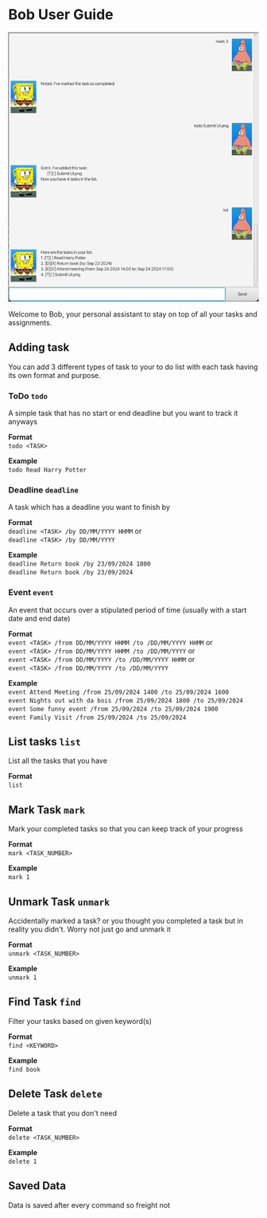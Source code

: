 # Bob User Guide

![UI.png](Ui.png)


Welcome to Bob, your personal assistant to stay on top of all your tasks and assignments.

## Adding task

You can add 3 different types of task to your to do list with each task having its own format and purpose.

### ToDo `todo`
A simple task that has no start or end deadline but you want to track it anyways

**Format**<br>
`todo <TASK>`

**Example**<br>
`todo Read Harry Potter`

### Deadline `deadline`
A task which has a deadline you want to finish by

**Format**<br>
`deadline <TASK> /by DD/MM/YYYY HHMM` or<br>
`deadline <TASK> /by DD/MM/YYYY`

**Example**<br>
`deadline Return book /by 23/09/2024 1800`<br>
`deadline Return book /by 23/09/2024`

### Event `event`
An event that occurs over a stipulated period of time (usually with a start date and end date)

**Format**<br>
`event <TASK> /from DD/MM/YYYY HHMM /to /DD/MM/YYYY HHMM` or<br>
`event <TASK> /from DD/MM/YYYY HHMM /to /DD/MM/YYYY` or<br>
`event <TASK> /from DD/MM/YYYY /to /DD/MM/YYYY HHMM` or<br>
`event <TASK> /from DD/MM/YYYY /to /DD/MM/YYYY`

**Example**<br>
`event Attend Meeting /from 25/09/2024 1400 /to 25/09/2024 1600`<br>
`event Nights out with da bois /from 25/09/2024 1800 /to 25/09/2024`<br>
`event Some funny event /from 25/09/2024 /to 25/09/2024 1900`<br>
`event Family Visit /from 25/09/2024 /to 25/09/2024`<br>

## List tasks `list`
List all the tasks that you have

**Format**<br>
`list`

## Mark Task `mark`
Mark your completed tasks so that you can keep track of your progress

**Format**<br>
`mark <TASK_NUMBER>`

**Example**<br>
`mark 1`

## Unmark Task `unmark`
Accidentally marked a task? or you thought you completed a task but in reality you didn't.
Worry not just go and unmark it

**Format**<br>
`unmark <TASK_NUMBER>`

**Example**<br>
`unmark 1`

## Find Task `find`
Filter your tasks based on given keyword(s)

**Format**<br>
`find <KEYWORD>`

**Example**<br>
`find book`

## Delete Task `delete`
Delete a task that you don't need

**Format**<br>
`delete <TASK_NUMBER>`

**Example**<br>
`delete 1`

## Saved Data
Data is saved after every command so freight not